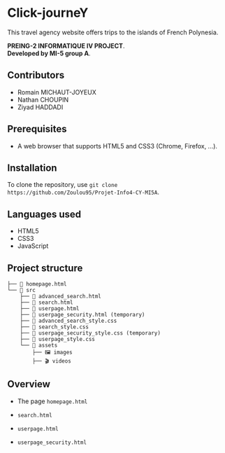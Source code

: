 # Click-journeY

This travel agency website offers trips to the islands of French Polynesia.

**PREING-2 INFORMATIQUE IV PROJECT**.  
**Developed by MI-5 group A**.

## Contributors

- Romain MICHAUT-JOYEUX
- Nathan CHOUPIN
- Ziyad HADDADI

## Prerequisites

- A web browser that supports HTML5 and CSS3 (Chrome, Firefox, ...).

## Installation

To clone the repository, use `git clone https://github.com/Zoulou95/Projet-Info4-CY-MI5A`.

## Languages used

- HTML5
- CSS3
- JavaScript

## Project structure

```📦 Project
├── 📄 homepage.html
└── 📂 src
    ├── 📄 advanced_search.html
    ├── 📄 search.html
    ├── 📄 userpage.html
    ├── 📄 userpage_security.html (temporary)
    ├── 🎨 advanced_search_style.css
    ├── 🎨 search_style.css
    ├── 🎨 userpage_security_style.css (temporary)
    ├── 🎨 userpage_style.css
    └── 📂 assets
        ├── 🖼️ images
        ├── 🎬 videos
```

## Overview

- The page `homepage.html`

- `search.html` 

- `userpage.html`

- `userpage_security.html`